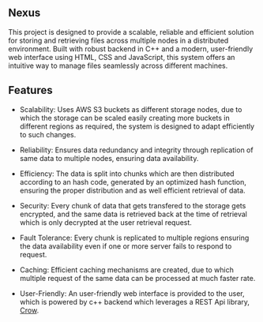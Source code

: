 Nexus
-----

This project is designed to provide a scalable, reliable and efficient solution for storing
and retrieving files across multiple nodes in a distributed environment. Built with robust
backend in C++ and a modern, user-friendly web interface using HTML, CSS and JavaScript,
this system offers an intuitive way to manage files seamlessly across different machines.

Features
--------

- Scalability: Uses AWS S3 buckets as different storage nodes, due to which the storage can be
               scaled easily creating more buckets in different regions as required, the system
               is designed to adapt efficiently to such changes.

- Reliability: Ensures data redundancy and integrity through replication of same data to multiple
               nodes, ensuring data availability.

- Efficiency: The data is split into chunks which are then distributed according to an hash code,
              generated by an optimized hash function, ensuring the proper distribution and as well
              efficient retrieval of data.

- Security: Every chunk of data that gets transfered to the storage gets encrypted, and the same data
            is retrieved back at the time of retrieval which is only decrypted at the user retrieval request.

- Fault Tolerance: Every chunk is replicated to multiple regions ensuring the data availability even if
                   one or more server fails to respond to request.

- Caching: Efficient caching mechanisms are created, due to which multiple request of the same data
           can be processed at much faster rate.

- User-Friendly: An user-friendly web interface is provided to the user, which is powered by c++ backend
                 which leverages a REST Api library, [Crow](https://crowcpp.org/master/).
